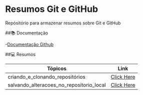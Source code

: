 
# Resumos Git e GitHub

Repósitório para armazenar resumos sobre Git e GitHub

##📚 Documentação 

-[Documentação Github](https://docs.github.com/)

##💻 Resumos 

| Tópicos | Link |
|---------|------|
criando_e_clonando_repositórios | [Click Here](https://github.com/anadcruz/git_commands/blob/main/criando_e_clonando_reposit%C3%B3rios.py)
salvando_alteracoes_no_repositorio_local|[Click Here](https://github.com/anadcruz/git_commands/blob/main/salvando_alteracoes_no_repositorio_local.py)
